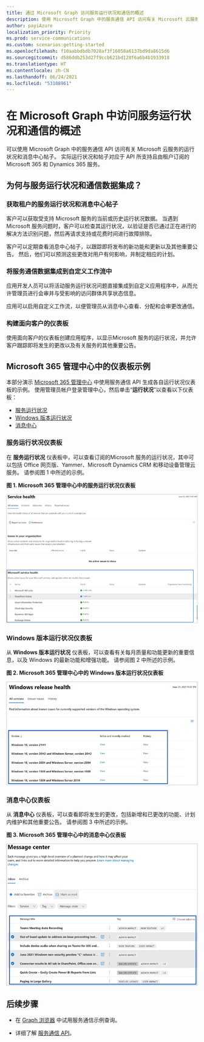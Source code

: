 ```yaml
---
title: 通过 Microsoft Graph 访问服务运行状况和通信的概述
description: 使用 Microsoft Graph 中的服务通信 API 访问有关 Microsoft 云服务的运行状况和消息中心帖子。
author: payiAzure
localization_priority: Priority
ms.prod: service-communications
ms.custom: scenarios:getting-started
ms.openlocfilehash: f10aabbdbdb7028af3f16058a6137bd9da8615d6
ms.sourcegitcommit: d586ddb253d27f9ccb621bd128f6a6b4b1933918
ms.translationtype: HT
ms.contentlocale: zh-CN
ms.lasthandoff: 06/24/2021
ms.locfileid: "53108961"
---
```

# <a name="overview-for-accessing-service-health-and-communications-in-microsoft-graph"></a>在 Microsoft Graph 中访问服务运行状况和通信的概述
可以使用 Microsoft Graph 中的服务通信 API 访问有关 Microsoft 云服务的运行状况和消息中心帖子。 实际运行状况和帖子对应于 API 所支持且由租户订阅的 Microsoft 365 和 Dynamics 365 服务。

## <a name="why-integrate-with-service-health-and-communications-data"></a>为何与服务运行状况和通信数据集成？

### <a name="get-service-health-and-message-center-posts-for-a-tenant"></a>获取租户的服务运行状况和消息中心帖子
客户可以获取受支持 Microsoft 服务的当前或历史运行状况数据。 当遇到 Microsoft 服务问题时，客户可以检查其运行状况，以验证是否已通过正在进行的解决方法识别问题，然后再请求支持或花费时间进行故障排除。 

客户可以定期查看消息中心帖子，以跟踪即将发布的新功能和更新以及其他重要公告。 然后，他们可以预测这些更改对用户有何影响，并制定相应的计划。

### <a name="integrate-service-communications-data-into-custom-workflows"></a>将服务通信数据集成到自定义工作流中
应用开发人员可以将活动服务运行状况问题直接集成到自定义应用程序中，从而允许管理员进行会审并与受影响的访问群体共享状态信息。

应用可以启用自定义工作流，以便管理员从消息中心查看、分配和会审更改通信。

### <a name="build-customer-facing-dashboards"></a>构建面向客户的仪表板

使用面向客户的仪表板创建应用程序，以显示Microsoft 服务的运行状况，并允许客户跟踪即将发生的更改以及有关服务的其他重要公告。


## <a name="dashboards-examples-in-microsoft-365-admin-center"></a>Microsoft 365 管理中心中的仪表板示例
本部分演示 [Microsoft 365 管理中心](https://admin.microsoft.com/Adminportal/Home?source=applauncher#/homepage) 中使用服务通信 API 生成各自运行状况仪表板的示例。 使用管理员帐户登录管理中心，然后单击“**运行状况**”以查看以下仪表板：
- [服务运行状况](#service-health-dashboard)
- [Windows 版本运行状况](#windows-release-health-dashboard)
- [消息中心](#message-center-dashboard)

### <a name="service-health-dashboard"></a>服务运行状况仪表板

在 **服务运行状况** 仪表板中，可以查看订阅的Microsoft 服务的运行状况，其中可以包括 Office 网页版、Yammer、Microsoft Dynamics CRM 和移动设备管理云服务。 请参阅图 1 中所述的示例。

**图 1. Microsoft 365 管理中心中的服务运行状况仪表板**

![用户 Microsoft 365 管理中心服务运行状况仪表板的屏幕截图](images/service-communications-concept-overview-admin-center-serviceHealth2.png)

### <a name="windows-release-health-dashboard"></a>Windows 版本运行状况仪表板

从 **Windows 版本运行状况** 仪表板，可以查看有关每月质量和功能更新的重要信息，以及 Windows 的最新功能和增强功能。 请参阅图 2 中所述的示例。

**图 2. Microsoft 365 管理中心中的 Windows 版本运行状况仪表板**

![用户 Microsoft 365 管理中心 Windows 版本运行状况仪表板的屏幕截图](images/service-communications-concept-overview-admin-center-windowshealth2.png)


### <a name="message-center-dashboard"></a>消息中心仪表板
从 **消息中心** 仪表板，可以查看即将发生的更改，包括新增和已更改的功能、计划内维护和其他重要公告。 请参阅图 3 中所述的示例。

**图 3. Microsoft 365 管理中心中的消息中心仪表板**

![用户 Microsoft 365 管理中心消息中心仪表板的屏幕截图](images/service-communications-concept-overview-admin-center-messagecenter2.png)



## <a name="next-steps"></a>后续步骤

- 在 [Graph 浏览器](https://developer.microsoft.com/graph/graph-explorer/?request=admin%2FserviceAnnouncement%2FhealthOverviews&version=beta) 中试用服务通信示例查询。

- 详细了解 [服务通信 API](/graph/api/resources/service-communications-api-overview?view=graph-rest-beta&preserve-view=true)。
